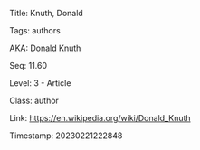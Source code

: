 Title:  Knuth, Donald

Tags:   authors

AKA:    Donald Knuth

Seq:    11.60

Level:  3 - Article

Class:  author

Link:   https://en.wikipedia.org/wiki/Donald_Knuth

Timestamp: 20230221222848
